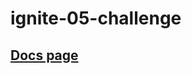 # ignite-05-challenge

## [Docs page](https://igortullio.github.io/ignite-05-challenge/?path=/story/home--page)
